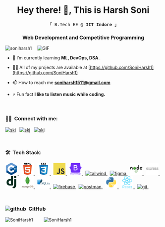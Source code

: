 <h1 align="center">Hey there!<!-- <img src="https://user-images.githubusercontent.com/74038190/214644152-52f47eb3-5e31-4f47-8758-05c9468d5596.gif"></img> --> 👋, This is <b>Harsh Soni</b></h1>
<p align="center">
  <samp>
    「 B.Tech EE @  <b>IIT Indore</b> 」<br>
  </samp>
</p>
<h3 align="center">Web Development and Competitive Programming</h3>
<!-- <img src="https://camo.githubusercontent.com/5ddf73ad3a205111cf8c686f687fc216c2946a75005718c8da5b837ad9de78c9/68747470733a2f2f7468756d62732e6766796361742e636f6d2f4576696c4e657874446576696c666973682d736d616c6c2e676966" alt="Coder GIF" align="right" width="400" border-radius="10px"> -->
<!--
<img align="right" alt="GIF" src="https://user-images.githubusercontent.com/75851313/151668395-5591532b-28da-46a6-9476-7c9694bcb60e.gif" width="400" border-radius="10px"/>
-->
<img align="right" alt="GIF" src="https://user-images.githubusercontent.com/74038190/212748842-9fcbad5b-6173-4175-8a61-521f3dbb7514.gif" width="400" border-radius="10px"/>
<p align="left"> <img src="https://komarev.com/ghpvc/?username=soniharsh1&label=Profile%20views&color=0e75b6&style=flat" alt="soniharsh1" /> </p>
<div>

- 🌱 I’m currently learning **ML, DevOps, DSA.**

- 👨‍💻 All of my projects are available at [https://github.com/SoniHarsh1](https://github.com/SoniHarsh1)

<!-- - 💬 Ask me about **HTML, CSS, Bootstrap, TailwindCSS, C++, JavaScript, Django, Node.js, Express.js.** -->

- 📫 How to reach me **soniharsh1511@gmail.com**

- ⚡ Fun fact **I like to listen music while coding.**

</div>
<!-- <p align="left"> <a href="https://github.com/ryo-ma/github-profile-trophy"><img src="https://github-profile-trophy.vercel.app/?username=SoniHarsh1 alt="SoniHarsh1" /></a> </p> -->
<br />

<!-- <h3 align="left">Connect with me:</h3> -->
<h3 align="left">🤝🏻 &nbsp;Connect with me:</h3> 

<p align="left">
<!--
<a href="https://www.linkedin.com/in/harsh-soni15" target="blank"><img align="center" src="https://raw.githubusercontent.com/rahuldkjain/github-profile-readme-generator/master/src/images/icons/Social/linked-in-alt.svg" alt="https://www.linkedin.com/in/harsh-soni15" height="30" width="40" /></a>
-->
<a href="https://www.linkedin.com/in/harsh-soni15" target="blank"><img align="center" src="https://pngimg.com/uploads/linkedIn/linkedIn_PNG38.png" alt="skj" height="50" width="50" /></a> &nbsp;
<a href="mailto:soniharsh1511@gmail.com" target="blank"><img align="center" src="https://pngimg.com/uploads/gmail_logo/gmail_logo_PNG8.png" alt="skj" height="40" width="40" /></a> &nbsp;
<a href="https://www.instagram.com/harsh.soni_1/" target="blank"><img align="center" src="https://cdn4.iconfinder.com/data/icons/social-media-2210/24/Instagram-512.png" alt="skj" height="40" width="40" /></a>
</p>
<br />

<!--<h3 align="left">Languages and Tools:</h3> -->
<h3 align="left"> 🛠 &nbsp;Tech Stack:</h3>
<p align="left"> 
<a href="https://www.w3schools.com/cpp/" target="_blank" rel="noreferrer"> <img src="https://raw.githubusercontent.com/devicons/devicon/master/icons/cplusplus/cplusplus-original.svg" alt="cplusplus" width="40" height="40"/> </a>  &nbsp;
  <a href="https://www.w3schools.com/html/" target="_blank" rel="noreferrer"> <img src="https://raw.githubusercontent.com/devicons/devicon/master/icons/html5/html5-original-wordmark.svg" alt="html5" width="40" height="40"/> </a>  &nbsp;
<a href="https://www.w3schools.com/css/" target="_blank" rel="noreferrer"> <img src="https://raw.githubusercontent.com/devicons/devicon/master/icons/css3/css3-original-wordmark.svg" alt="css3" width="40" height="40"/> </a> &nbsp;
<a href="https://developer.mozilla.org/en-US/docs/Web/JavaScript" target="_blank" rel="noreferrer"> <img src="https://raw.githubusercontent.com/devicons/devicon/master/icons/javascript/javascript-original.svg" alt="javascript" width="40" height="40"/> </a> &nbsp; 
<a href="https://getbootstrap.com" target="_blank" rel="noreferrer"> <img src="https://raw.githubusercontent.com/devicons/devicon/master/icons/bootstrap/bootstrap-plain-wordmark.svg" alt="bootstrap" width="40" height="40"/> </a>  &nbsp;
<a href="https://tailwindcss.com/" target="_blank" rel="noreferrer"> <img src="https://www.vectorlogo.zone/logos/tailwindcss/tailwindcss-icon.svg" alt="tailwind" width="40" height="40"/> </a> &nbsp;
<a href="https://www.figma.com/" target="_blank" rel="noreferrer"> <img src="https://www.vectorlogo.zone/logos/figma/figma-icon.svg" alt="figma" width="40" height="40"/> </a> &nbsp;
<a href="https://nodejs.org" target="_blank" rel="noreferrer"> <img src="https://raw.githubusercontent.com/devicons/devicon/master/icons/nodejs/nodejs-original-wordmark.svg" alt="nodejs" width="40" height="40"/> </a> &nbsp;
<a href="https://expressjs.com" target="_blank" rel="noreferrer"> <img src="https://raw.githubusercontent.com/devicons/devicon/master/icons/express/express-original-wordmark.svg" alt="express" width="40" height="40"/> </a> &nbsp;
<a href="https://www.djangoproject.com/" target="_blank" rel="noreferrer"><img src="https://github.com/devicons/devicon/blob/master/icons/django/django-plain.svg" title="django" alt="django" width="40" height="40"/></a>  &nbsp;
<a href="https://www.mongodb.com/" target="_blank" rel="noreferrer"> <img src="https://raw.githubusercontent.com/devicons/devicon/master/icons/mongodb/mongodb-original-wordmark.svg" alt="mongodb" width="40" height="40"/> </a> &nbsp;
<a href="https://www.sql.org" target="_blank" rel="noreferrer"> <img src="https://github.com/devicons/devicon/blob/master/icons/sqlite/sqlite-original-wordmark.svg" alt="sql" width="40" height="40"/> </a> &nbsp; 
<a href="https://www.firebase.com/" target="_blank"> <img src="https://www.vectorlogo.zone/logos/firebase/firebase-icon.svg" alt="firebase" width="40" height="40" /> </a> &nbsp;
<a href="https://postman.com" target="_blank" rel="noreferrer"> <img src="https://www.vectorlogo.zone/logos/getpostman/getpostman-icon.svg" alt="postman" width="40" height="40"/> </a> &nbsp;
<a href="https://www.python.org" target="_blank" rel="noreferrer"> <img src="https://raw.githubusercontent.com/devicons/devicon/master/icons/python/python-original.svg" alt="python" width="40" height="40"/> </a>  &nbsp;
<a href="https://reactjs.org/" target="_blank" rel="noreferrer"> <img src="https://raw.githubusercontent.com/devicons/devicon/master/icons/react/react-original-wordmark.svg" alt="react" width="40" height="40"/> </a> &nbsp;
<a href="https://git-scm.com/" target="_blank" rel="noreferrer"> <img src="https://www.vectorlogo.zone/logos/git-scm/git-scm-icon.svg" alt="git" width="40" height="40"/> </a>  &nbsp;
</p>
 <!-- <p align="left"> <a href="https://github.com/ryo-ma/github-profile-trophy"><img src="https://github-profile-trophy.vercel.app/?username=SoniHarsh1" alt="soniharsh1" /></a> </p> -->

  
<!-- <p><img align="center" src="https://github-readme-stats.vercel.app/api/top-langs?username=SoniHarsh1&show_icons=true&locale=en&layout=compact" alt="soniharsh1" /></p> -->

<!-- <p>&nbsp;<img align="center" src="https://github-readme-stats.vercel.app/api?username=SoniHarsh1&show_icons=true&locale=en" alt="soniharsh1" /></p> -->

<!-- <p><img align="center" src="https://github-readme-streak-stats.herokuapp.com/?user=SoniHarsh1&" alt="soniharsh1" /></p> -->

<!-- <p align="left"> <a href="https://github.com/ryo-ma/github-profile-trophy"><img src="https://github-profile-trophy.vercel.app/?username=SoniHarsh1" alt="SoniHarsh1" /></a> </p> -->
<br />
<!-- <h3 align="left">Github Stats:</h3> -->
<h3>
   <img
       height="20em"
		src="https://www.vectorlogo.zone/logos/github/github-tile.svg"
		alt="github"
	/>  &nbsp;GitHub
  </h3>
<p align="left">
  <!--
	<img
       height="180em"
		src="https://github-readme-stats.vercel.app/api?username=SoniHarsh1&show_icons=true&locale=en&count_private=true&theme=tokyonight"
		alt="SoniHarsh1"
	/>
  -->
  <img
       height="180em"
	src="https://github-readme-stats.vercel.app/api/top-langs?username=SoniHarsh1&show_icons=true&locale=en&layout=compact&exclude_repo=IITISoC-23-Web-2-Alumni_Portal"
	alt="SoniHarsh1"
	/>
  &nbsp;
  &nbsp;
  &nbsp;
  &nbsp;
	<img
    height="180em"
		src="https://github-readme-streak-stats.herokuapp.com/?user=SoniHarsh1"
		alt="SoniHarsh1"
	/>
</p>
